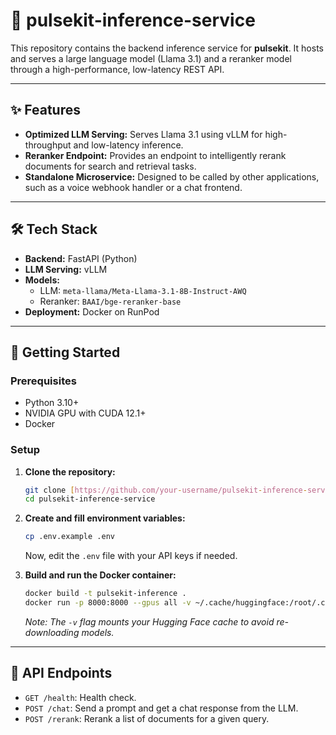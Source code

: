 # 🤖 pulsekit-inference-service

This repository contains the backend inference service for **pulsekit**. It hosts and serves a large language model (Llama 3.1) and a reranker model through a high-performance, low-latency REST API.

---

## ✨ Features

-   **Optimized LLM Serving:** Serves Llama 3.1 using vLLM for high-throughput and low-latency inference.
-   **Reranker Endpoint:** Provides an endpoint to intelligently rerank documents for search and retrieval tasks.
-   **Standalone Microservice:** Designed to be called by other applications, such as a voice webhook handler or a chat frontend.

---

## 🛠️ Tech Stack

-   **Backend:** FastAPI (Python)
-   **LLM Serving:** vLLM
-   **Models:**
    -   LLM: `meta-llama/Meta-Llama-3.1-8B-Instruct-AWQ`
    -   Reranker: `BAAI/bge-reranker-base`
-   **Deployment:** Docker on RunPod

---

## 🚀 Getting Started

### Prerequisites

-   Python 3.10+
-   NVIDIA GPU with CUDA 12.1+
-   Docker

### Setup

1.  **Clone the repository:**
    ```bash
    git clone [https://github.com/your-username/pulsekit-inference-service.git](https://github.com/your-username/pulsekit-inference-service.git)
    cd pulsekit-inference-service
    ```

2.  **Create and fill environment variables:**
    ```bash
    cp .env.example .env
    ```
    Now, edit the `.env` file with your API keys if needed.

3.  **Build and run the Docker container:**
    ```bash
    docker build -t pulsekit-inference .
    docker run -p 8000:8000 --gpus all -v ~/.cache/huggingface:/root/.cache/huggingface -env-file .env pulsekit-inference
    ```
    *Note: The `-v` flag mounts your Hugging Face cache to avoid re-downloading models.*

---

## 🔌 API Endpoints

-   `GET /health`: Health check.
-   `POST /chat`: Send a prompt and get a chat response from the LLM.
-   `POST /rerank`: Rerank a list of documents for a given query.